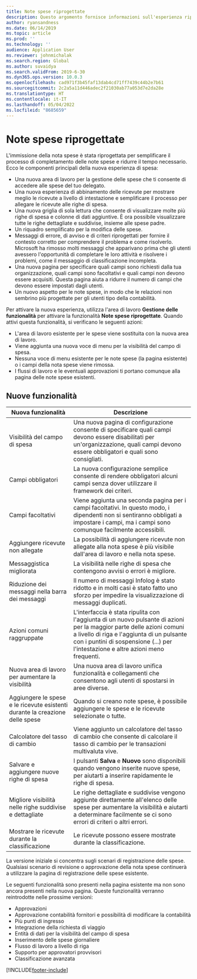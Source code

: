 ```yaml
---
title: Note spese riprogettate
description: Questo argomento fornisce informazioni sull'esperienza riprogettata e reinventata per l'inserimento della nota spese.
author: ryansandness
ms.date: 06/14/2019
ms.topic: article
ms.prod: ''
ms.technology: ''
audience: Application User
ms.reviewer: johnmichalak
ms.search.region: Global
ms.author: suvaidya
ms.search.validFrom: 2019-6-30
ms.dyn365.ops.version: 10.0.3
ms.openlocfilehash: cad971f3b45faf13dab4cd71ff7439c44b2e7b61
ms.sourcegitcommit: 2c2a5a11d446adec2f21030ab77a053d7e2da28e
ms.translationtype: HT
ms.contentlocale: it-IT
ms.lasthandoff: 05/04/2022
ms.locfileid: "8685659"
---
```

# <a name="redesigned-expense-reports"></a>Note spese riprogettate

L'immissione della nota spese è stata riprogettata per semplificare il processo di completamento delle note spese e ridurre il tempo necessario. Ecco le componenti principali della nuova esperienza di spesa:

- Una nuova area di lavoro per la gestione delle spese che ti consente di accedere alle spese del tuo delegato.
- Una nuova esperienza di abbinamento delle ricevute per mostrare meglio le ricevute a livello di intestazione e semplificare il processo per allegare le ricevute alle righe di spesa.
- Una nuova griglia di sola lettura che consente di visualizzare molte più righe di spesa e colonne di dati aggiuntive. È ora possibile visualizzare tutte le righe dettagliate e suddivise, insieme alle spese padre.
- Un riquadro semplificato per la modifica delle spese.
- Messaggi di errore, di avviso e di criteri riprogettati per fornire il contesto corretto per comprendere il problema e come risolverlo. Microsoft ha rimosso molti messaggi che apparivano prima che gli utenti avessero l'opportunità di completare le loro attività e risolvere i problemi, come il messaggio di classificazione incompleta.
- Una nuova pagina per specificare quali campi sono richiesti dalla tua organizzazione, quali campi sono facoltativi e quali campi non devono essere acquisiti. Questa pagina aiuta a ridurre il numero di campi che devono essere impostati dagli utenti.
- Un nuovo aspetto per le note spese, in modo che le relazioni non sembrino più progettate per gli utenti tipo della contabilità.

Per attivare la nuova esperienza, utilizza l'area di lavoro **Gestione delle funzionalità** per attivare la funzionalità **Note spese riprogettate**. Quando attivi questa funzionalità, si verificano le seguenti azioni:

- L'area di lavoro esistente per le spese viene sostituita con la nuova area di lavoro.
- Viene aggiunta una nuova voce di menu per la visibilità del campo di spesa.
- Nessuna voce di menu esistente per le note spese (la pagina esistente) o i campi della nota spese viene rimossa.
- I flussi di lavoro e le eventuali approvazioni ti portano comunque alla pagina delle note spese esistenti.

## <a name="new-features"></a>Nuove funzionalità

| Nuova funzionalità | Descrizione |
|---|----|
| Visibilità del campo di spesa | Una nuova pagina di configurazione consente di specificare quali campi devono essere disabilitati per un'organizzazione, quali campi devono essere obbligatori e quali sono consigliati. |
| Campi obbligatori | La nuova configurazione semplice consente di rendere obbligatori alcuni campi senza dover utilizzare il framework dei criteri. |
| Campi facoltativi | Viene aggiunta una seconda pagina per i campi facoltativi. In questo modo, i dipendenti non si sentiranno obbligati a impostare i campi, ma i campi sono comunque facilmente accessibili. |
| Aggiungere ricevute non allegate | La possibilità di aggiungere ricevute non allegate alla nota spese è più visibile dall'area di lavoro e nella nota spese. |
| Messaggistica migliorata | La visibilità nelle righe di spesa che contengono avvisi o errori è migliore. |
| Riduzione dei messaggi nella barra dei messaggi| Il numero di messaggi Infolog è stato ridotto e in molti casi è stato fatto uno sforzo per impedire la visualizzazione di messaggi duplicati. |
| Azioni comuni raggruppate | L'interfaccia è stata ripulita con l'aggiunta di un nuovo pulsante di azioni per la maggior parte delle azioni comuni a livello di riga e l'aggiunta di un pulsante con i puntini di sospensione (...) per l'intestazione e altre azioni meno frequenti. |
| Nuova area di lavoro per aumentare la visibilità | Una nuova area di lavoro unifica funzionalità e collegamenti che consentono agli utenti di spostarsi in aree diverse. |
| Aggiungere le spese e le ricevute esistenti durante la creazione delle spese | Quando si creano note spese, è possibile aggiungere le spese e le ricevute selezionate o tutte. |
| Calcolatore del tasso di cambio | Viene aggiunto un calcolatore del tasso di cambio che consente di calcolare il tasso di cambio per le transazioni multivaluta vive. |
| Salvare e aggiungere nuove righe di spesa | I pulsanti **Salva** e **Nuovo** sono disponibili quando vengono inserite nuove spese, per aiutarti a inserire rapidamente le righe di spesa. |
| Migliore visibilità nelle righe suddivise e dettagliate | Le righe dettagliate e suddivise vengono aggiunte direttamente all'elenco delle spese per aumentare la visibilità e aiutarti a determinare facilmente se ci sono errori di criteri o altri errori. |
| Mostrare le ricevute durante la classificazione | Le ricevute possono essere mostrate durante la classificazione. |

La versione iniziale si concentra sugli scenari di registrazione delle spese. Qualsiasi scenario di revisione o approvazione della nota spese continuerà a utilizzare la pagina di registrazione delle spese esistente.

Le seguenti funzionalità sono presenti nella pagina esistente ma non sono ancora presenti nella nuova pagina. Queste funzionalità verranno reintrodotte nelle prossime versioni:

- Approvazioni
- Approvazione contabilità fornitori e possibilità di modificare la contabilità
- Più punti di ingresso
- Integrazione della richiesta di viaggio
- Entità di dati per la visibilità del campo di spesa
- Inserimento delle spese giornaliere
- Flusso di lavoro a livello di riga
- Supporto per approvatori provvisori
- Classificazione avanzata


[!INCLUDE[footer-include](../includes/footer-banner.md)]
